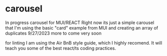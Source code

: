 # carousel
In progress carousel for MUI/REACT
Right now its just a simple carousel that I'm using the basic "card" example from MUI and
creating an array of duplicates 9/27/2023
more to come very soon

for linting I am using the Air BnB style guide, which I highly recomend.  It will teach you some of the best react/ts
coding practices.

